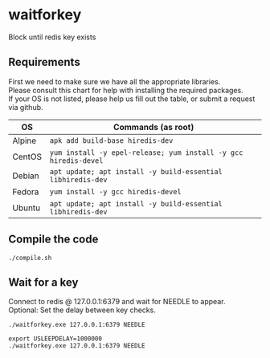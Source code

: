 # waitforkey
Block until redis key exists

## Requirements
First we need to make sure we have all the appropriate libraries. \
Please consult this chart for help with installing the required packages. \
If your OS is not listed, please help us fill out the table, or submit a request via github.

| OS     | Commands (as root)                                                |
| ------ | ----------------------------------------------------------------- |
| Alpine | `apk add build-base hiredis-dev`                                  |
| CentOS | `yum install -y epel-release; yum install -y gcc hiredis-devel `  |
| Debian | `apt update; apt install -y build-essential libhiredis-dev`       |
| Fedora | `yum install -y gcc hiredis-devel`                                |
| Ubuntu | `apt update; apt install -y build-essential libhiredis-dev`       |

## Compile the code
```
./compile.sh
```

## Wait for a key
Connect to redis @ 127.0.0.1:6379 and wait for NEEDLE to appear. \
Optional: Set the delay between key checks.
```
./waitforkey.exe 127.0.0.1:6379 NEEDLE

export USLEEPDELAY=1000000
./waitforkey.exe 127.0.0.1:6379 NEEDLE
```
